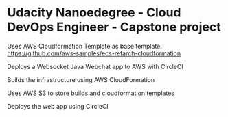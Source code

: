 # Udacity Nanoedegree - Cloud DevOps Engineer - Capstone project

Uses AWS Cloudformation Template as base template. https://github.com/aws-samples/ecs-refarch-cloudformation


Deploys a Websocket Java Webchat app to AWS with CircleCI


Builds the infrastructure using AWS CloudFormation


Uses AWS S3 to store builds and cloudformation templates


Deploys the web app using CircleCI
